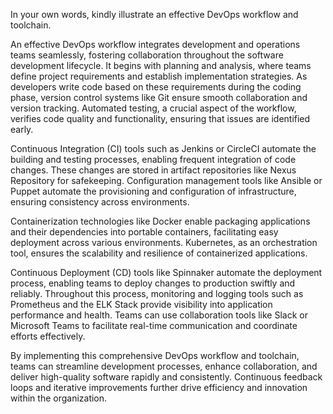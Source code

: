 In your own words, kindly illustrate an effective DevOps workflow and toolchain.

An effective DevOps workflow integrates development and operations teams seamlessly, fostering collaboration throughout the software development lifecycle. It begins with planning and analysis, where teams define project requirements and establish implementation strategies. As developers write code based on these requirements during the coding phase, version control systems like Git ensure smooth collaboration and version tracking. Automated testing, a crucial aspect of the workflow, verifies code quality and functionality, ensuring that issues are identified early.

Continuous Integration (CI) tools such as Jenkins or CircleCI automate the building and testing processes, enabling frequent integration of code changes. These changes are stored in artifact repositories like Nexus Repository for safekeeping. Configuration management tools like Ansible or Puppet automate the provisioning and configuration of infrastructure, ensuring consistency across environments.

Containerization technologies like Docker enable packaging applications and their dependencies into portable containers, facilitating easy deployment across various environments. Kubernetes, as an orchestration tool, ensures the scalability and resilience of containerized applications.

Continuous Deployment (CD) tools like Spinnaker automate the deployment process, enabling teams to deploy changes to production swiftly and reliably. Throughout this process, monitoring and logging tools such as Prometheus and the ELK Stack provide visibility into application performance and health. Teams can use collaboration tools like Slack or Microsoft Teams to facilitate real-time communication and coordinate efforts effectively.

By implementing this comprehensive DevOps workflow and toolchain, teams can streamline development processes, enhance collaboration, and deliver high-quality software rapidly and consistently. Continuous feedback loops and iterative improvements further drive efficiency and innovation within the organization.